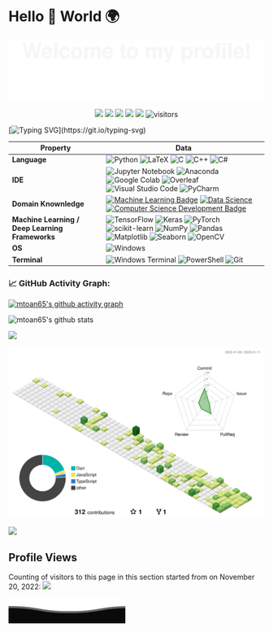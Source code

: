 # Hello 👋 World 🌍

<!--   header-background -->

![](assets/Bottom_up.svg)

<!--   my-icons -->
<p align="center">
    <a href="https://github.com/mtoan65/mtoan65"><img src="https://img.shields.io/badge/status-updating-brightgreen.svg"></a>
    <a href="https://github.com/python/cpython"><img src="https://img.shields.io/badge/Python-3.10-FF1493.svg"></a>
    <a href="https://github.com/mtoan65/mtoan65/graphs/contributors"><img src="https://img.shields.io/github/contributors/mtoan65/mtoan65?color=blue"></a>
    <a href="https://github.com/mtoan65/mtoan65/stargazers"><img src="https://img.shields.io/github/stars/mtoan65/mtoan65.svg?logo=github"></a>
    <a href="https://github.com/mtoan65/mtoan65/network/members"><img src="https://img.shields.io/github/forks/mtoan65/mtoan65.svg?color=blue&logo=github"></a>
    <img src="https://visitor-badge.laobi.icu/badge?page_id=mtoan65.mtoan65" alt="visitors"/>   
</p>

[![Typing SVG](https://readme-typing-svg.demolab.com?font=Fira+Code&pause=1000&color=F72D79&center=true&vCenter=true&width=435&lines=Hi+there+%F0%9F%91%8B%2C+I+am+Minh+Toan+%F0%9F%91%80;Machine+learning+enthusiast.+;)](https://git.io/typing-svg)

<!--   my-skils -->

| Property                                        | Data                                                                                                                                                                                                                                                                                                                                                                                                                                                                                                                                                                                                                                                                                                                                                                                                                                                                                                                                                                                                                                                           |
| ----------------------------------------------- | -------------------------------------------------------------------------------------------------------------------------------------------------------------------------------------------------------------------------------------------------------------------------------------------------------------------------------------------------------------------------------------------------------------------------------------------------------------------------------------------------------------------------------------------------------------------------------------------------------------------------------------------------------------------------------------------------------------------------------------------------------------------------------------------------------------------------------------------------------------------------------------------------------------------------------------------------------------------------------------------------------------------------------------------------------------- |
| **Language**                                    | ![Python](https://img.shields.io/badge/python-3670A0?style=for-the-badge&logo=python&logoColor=ffdd54) ![LaTeX](https://img.shields.io/badge/latex-%23008080.svg?style=for-the-badge&logo=latex&logoColor=white) ![C](https://img.shields.io/badge/c-%2300599C.svg?style=for-the-badge&logo=c&logoColor=white) ![C++](https://img.shields.io/badge/c++-%2300599C.svg?style=for-the-badge&logo=c%2B%2B&logoColor=white) ![C#](https://img.shields.io/badge/c%23-%23239120.svg?style=for-the-badge&logo=c-sharp&logoColor=white)                                                                                                                                                                                                                                                                                                                                                                                                                                                                                                                                 |
| **IDE**                                         | ![Jupyter Notebook](https://img.shields.io/badge/jupyter-%23FA0F00.svg?style=for-the-badge&logo=jupyter&logoColor=white) ![Anaconda](https://img.shields.io/badge/Anaconda-%2344A833.svg?style=for-the-badge&logo=anaconda&logoColor=white) ![Google Colab](https://img.shields.io/badge/Colab-F9AB00?style=for-the-badge&logo=googlecolab&color=525252) ![Overleaf](https://img.shields.io/badge/Overleaf-47A141.svg?style=for-the-badge&logo=overleaf&logoColor=white) ![Visual Studio Code](https://img.shields.io/badge/Visual%20Studio%20Code-0078d7.svg?style=for-the-badge&logo=visual-studio-code&logoColor=white) ![PyCharm](https://img.shields.io/badge/pycharm-143?style=for-the-badge&logo=pycharm&logoColor=black&color=black&labelColor=green)                                                                                                                                                                                                                                                                                                  |
| **Domain Knownledge**                           | [![Machine Learning Badge](https://img.shields.io/badge/-Machine%20Learning-01D277?style=for-the-badge&logoColor=white)](https://github.com/BEPb/BEPb) [![Data Science](https://img.shields.io/badge/-Data%20Science-4C8CBF?style=for-the-badge&logoColor=white)](https://github.com/search?q=user%3ABEPb&type=Repositories) [![Computer Science Development Badge](https://img.shields.io/badge/-Computer%20Science-FAB040?style=for-the-badge&logoColor=white)](https://github.com/search?q=user%3ABEPb&type=Repositories)                                                                                                                                                                                                                                                                                                                                                                                                                                                                                                                                   |
| **Machine Learning / Deep Learning Frameworks** | ![TensorFlow](https://img.shields.io/badge/TensorFlow-%23FF6F00.svg?style=for-the-badge&logo=TensorFlow&logoColor=white) ![Keras](https://img.shields.io/badge/Keras-%23D00000.svg?style=for-the-badge&logo=Keras&logoColor=white) ![PyTorch](https://img.shields.io/badge/PyTorch-%23EE4C2C.svg?style=for-the-badge&logo=PyTorch&logoColor=white) ![scikit-learn](https://img.shields.io/badge/scikit--learn-%23F7931E.svg?style=for-the-badge&logo=scikit-learn&logoColor=white) ![NumPy](https://img.shields.io/badge/numpy-%23013243.svg?style=for-the-badge&logo=numpy&logoColor=white) ![Pandas](https://img.shields.io/badge/pandas-%23150458.svg?style=for-the-badge&logo=pandas&logoColor=white) ![Matplotlib](https://img.shields.io/badge/Matplotlib-%23ffffff.svg?style=for-the-badge&logo=Matplotlib&logoColor=black) ![Seaborn](https://img.shields.io/badge/Seaborn-%23ffffff.svg?style=for-the-badge&logo=seaborn&logoColor=black) ![OpenCV](https://img.shields.io/badge/opencv-%23white.svg?style=for-the-badge&logo=opencv&logoColor=white) |
| **OS**                                          | ![Windows](https://img.shields.io/badge/Windows-0078D6.svg?style=for-the-badge&logo=windows&logoColor=white)                                                                                                                                                                                                                                                                                                                                                                                                                                                                                                                                                                                                                                                                                                                                                                                                                                                                                                                                                   |
| **Terminal**                                    | ![Windows Terminal](https://img.shields.io/badge/Windows%20Terminal-%234D4D4D.svg?style=for-the-badge&logo=windows-terminal&logoColor=white) ![PowerShell](https://img.shields.io/badge/PowerShell-%235391FE.svg?style=for-the-badge&logo=powershell&logoColor=white) ![Git](https://img.shields.io/badge/git-%23F05033.svg?style=for-the-badge&logo=git&logoColor=white)                                                                                                                                                                                                                                                                                                                                                                                                                                                                                                                                                                                                                                                                                      |

<!--   GitHub stats graph -->

### 📈 GitHub Activity Graph:

[![mtoan65's github activity graph](https://github-readme-activity-graph.cyclic.app/graph?username=mtoan65&theme=github-compact)](https://github.com/mtoan65/github-readme-activity-graph)

![mtoan65's github stats](https://github-readme-stats.vercel.app/api?username=mtoan65&show_icons=true&theme=radical&include_all_commits=true&count_private=true)

<!-- ![mtoan65's github stats](https://github-readme-stats.vercel.app/api/top-langs/?username=mtoan65&theme=radical&layout=compact&count_private=true) -->

<img src="https://github-readme-streak-stats.herokuapp.com/?user=mtoan65"></img>

<!--   profile-green-animate -->

![](./profile-3d-contrib/profile-green-animate.svg)

<!--   grid-snake -->

![](https://github.com/mtoan65/mtoan65/blob/output/github-contribution-grid-snake.svg)

## Profile Views

Counting of visitors to this page in this section started from on November 20, 2022: ![](https://komarev.com/ghpvc/?username=mtoan65)

<!--   footer-background -->

![](assets/Bottom_down.svg)

<!---
- 👋 Hi, I’m @mtoan65
- 👀 I’m interested in AI.
- 🌱 I’m currently learning AI.
- 💞️ I’m looking to collaborate on ...
- 📫 How to reach me ...
--->
<!---
mtoan65/mtoan65 is a ✨ special ✨ repository because its `README.md` (this file) appears on your GitHub profile.
You can click the Preview link to take a look at your changes.
--->
